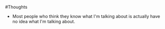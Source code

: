 #Thoughts
* Most people who think they know what I'm talking about is actually have no idea what I'm talking about.

